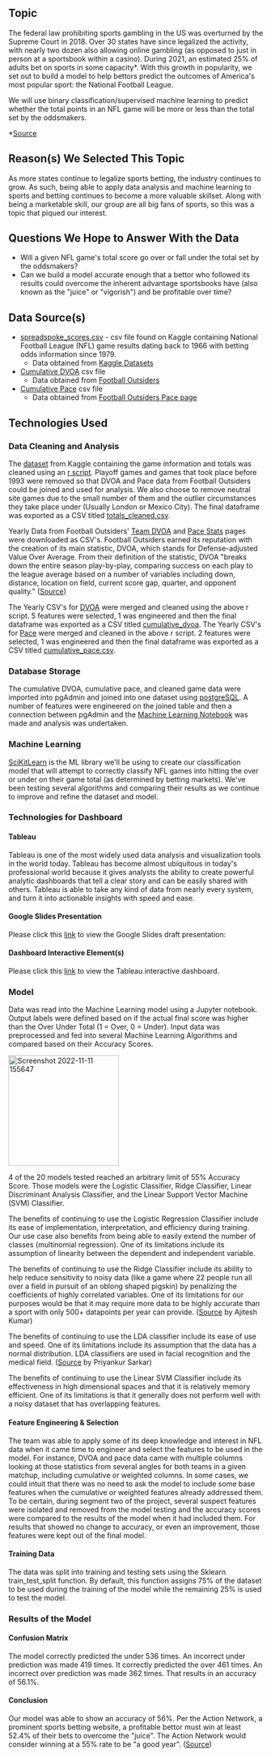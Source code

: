 

## Topic
The federal law prohibiting sports gambling in the US was overturned by the Supreme Court in 2018. Over 30 states have since legalized the activity, with nearly two dozen also allowing online gambling (as opposed to just in person at a sportsbook within a casino). During 2021, an estimated 25% of adults bet on sports in some capacity*. With this growth in popularity, we set out to build a model to help bettors predict the outcomes of America's most popular sport: the National Football League.

We will use binary classification/supervised machine learning to predict whether the total points in an NFL game will be more or less than the total set by the oddsmakers.

*[Source](https://morningconsult.com/2022/01/18/sports-betting-trends/)

## Reason(s) We Selected This Topic
As more states continue to legalize sports betting, the industry continues to grow. As such, being able to apply data analysis and machine learning to sports and betting continues to become a more valuable skillset. Along with being a marketable skill, our group are all big fans of sports, so this was a topic that piqued our interest.

## Questions We Hope to Answer With the Data
- Will a given NFL game's total score go over or fall under the total set by the oddsmakers?
- Can we build a model accurate enough that a bettor who followed its results could overcome the inherent advantage sportsbooks have (also known as the "juice" or "vigorish") and be profitable over time?

## Data Source(s)
- [spreadspoke_scores.csv](https://github.com/ksdisch/nfl-ml/blob/main/Resources/spreadspoke_scores.csv) - csv file found on Kaggle containing National Football League (NFL) game results dating back to 1966 with betting odds information since 1979. 
    - Data obtained from [Kaggle Datasets](https://www.kaggle.com/datasets/tobycrabtree/nfl-scores-and-betting-data?select=spreadspoke_scores.csv)
- [Cumulative DVOA](https://github.com/ksdisch/nfl-ml/blob/main/Resources/cumulative_dvoa.csv) csv file
    - Data obtained from [Football Outsiders](https://www.footballoutsiders.com/stats/nfl/team-efficiency/2022/regular)
- [Cumulative Pace](https://github.com/ksdisch/nfl-ml/blob/main/Resources/cumulative_pace.csv) csv file
    - Data obtained from [Football Outsiders Pace page](https://www.footballoutsiders.com/stats/nfl/pace-stats/2022)

## Technologies Used

### Data Cleaning and Analysis
The [dataset](https://github.com/ksdisch/nfl-ml/blob/main/Resources/spreadspoke_scores.csv) from Kaggle containing the game information and totals was cleaned using an [r script](https://github.com/ksdisch/nfl-ml/blob/main/clean_transform_inputdata.R). Playoff games and games that took place before 1993 were removed so that DVOA and Pace data from Football Outsiders could be joined and used for analysis. We also choose to remove neutral site games due to the small number of them and the outlier circumstances they take place under (Usually London or Mexico City). The final dataframe was exported as a CSV titled [totals_cleaned.csv](https://github.com/ksdisch/nfl-ml/blob/main/Resources/totals_cleaned.csv).

Yearly Data from Football Outsiders' [Team DVOA](https://www.footballoutsiders.com/stats/nfl/team-efficiency/2022/regular) and [Pace Stats](https://www.footballoutsiders.com/stats/nfl/pace-stats/2022) pages were downloaded as CSV's. Football Outsiders earned its reputation with the creation of its main statistic, DVOA, which stands for Defense-adjusted Value Over Average. From their definition of the statistic, DVOA "breaks down the entire season play-by-play, comparing success on each play to the league average based on a number of variables including down, distance, location on field, current score gap, quarter, and opponent quality." ([Source](https://www.footballoutsiders.com/info/glossary#:~:text=DVOA%20stands%20for%20Defense%2Dadjusted,this%20stat%20is%20called%20VOA.))

The Yearly CSV's for [DVOA](https://github.com/ksdisch/nfl-ml/tree/main/Resources/football_outsiders/Dvoa) were merged and cleaned using the above r script. 5 features were selected, 1 was engineered and then the final dataframe was exported as a CSV titled [cumulative_dvoa](https://github.com/ksdisch/nfl-ml/blob/main/Resources/cumulative_dvoa.csv). The Yearly CSV's for [Pace](https://github.com/ksdisch/nfl-ml/tree/main/Resources/football_outsiders/Pace) were merged and cleaned in the above r script. 2 features were selected, 1 was engineered and then the final dataframe was exported as a CSV titled [cumulative_pace.csv](https://github.com/ksdisch/nfl-ml/blob/main/Resources/cumulative_pace.csv).

### Database Storage
The cumulative DVOA, cumulative pace, and cleaned game data were imported into pgAdmin and joined into one dataset using [postgreSQL](https://github.com/ksdisch/nfl-ml/blob/main/database_schema.sql). A number of features were engineered on the joined table and then a connection between pgAdmin and the [Machine Learning Notebook](https://github.com/ksdisch/nfl-ml/blob/main/OverUnderML3.ipynb) was made and analysis was undertaken.

### Machine Learning
[SciKitLearn](https://scikit-learn.org/stable/) is the ML library we'll be using to create our classification model that will attempt to correctly classify NFL games into hitting the over or under on their game total (as determined by betting markets). We've been testing several algorithms and comparing their results as we continue to improve and refine the dataset and model.

### Technologies for Dashboard

#### Tableau
Tableau is one of the most widely used data analysis and visualization tools in the world today. Tableau has become almost ubiquitous in today's professional world because it gives analysts the ability to create powerful analytic dashboards that tell a clear story and can be easily shared with others. Tableau is able to take any kind of data from nearly every system, and turn it into actionable insights with speed and ease.

#### Google Slides Presentation
Please click this [link](https://docs.google.com/presentation/d/1on4g_O0ENLiW1l6hNNdP82h1n6grY03nF5TZdy5VbZk/edit?usp=sharing) to view the Google Slides draft presentation: 

#### Dashboard Interactive Element(s)
Please click this [link](https://public.tableau.com/app/profile/kyle.disch3835/viz/nfl-ml-story/Story1?publish=yes) to view the Tableau interactive dashboard.

### Model
Data was read into the Machine Learning model using a Jupyter notebook. Output labels were defined based on if the actual final score was higher than the Over Under Total (1 = Over, 0 = Under). Input data was preprocessed and fed into several Machine Learning Algorithms and compared based on their Accuracy Scores.

<img width="218" alt="Screenshot 2022-11-11 155647" src="https://user-images.githubusercontent.com/102050273/201431901-26465a23-4abb-41ae-b78b-b1b50ded69b1.png">

4 of the 20 models tested reached an arbitrary limit of 55% Accuracy Score. Those models were the Logistic Classifier, Ridge Classifier, Linear Discriminant Analysis Classifier, and the Linear Support Vector Machine (SVM) Classifier.

The benefits of continuing to use the Logistic Regression Classifier include its ease of implementation, interpretation, and efficiency during training. Our use case also benefits from being able to easily extend the number of classes (multinomial regression). One of its limitations include its assumption of linearity between the dependent and independent variable.

The benefits of continuing to use the Ridge Classifier include its ability to help reduce sensitivity to noisy data (like a game where 22 people run all over a field in pursuit of an oblong shaped pigskin) by penalizing the coefficients of highly correlated variables. One of its limitations for our purposes would be that it may require more data to be highly accurate than a sport with only 500+ datapoints per year can provide. ([Source](https://vitalflux.com/ridge-regression-concepts-python-example/) by Ajitesh Kumar)

The benefits of continuing to use the LDA classifier include its ease of use and speed. One of its limitations include its assumption that the data has a normal distribution. LDA classifiers are used in facial recognition and the medical field. ([Source](https://www.knowledgehut.com/blog/data-science/linear-discriminant-analysis-for-machine-learning) by Priyankur Sarkar)

The benefits of continuing to use the Linear SVM Classifier include its effectiveness in high dimensional spaces and that it is relatively memory efficient. One of its limitations is that it generally does not perform well with a noisy dataset that has overlapping features.

#### Feature Engineering & Selection
The team was able to apply some of its deep knowledge and interest in NFL data when it came time to engineer and select the features to be used in the model. For instance, DVOA and pace data came with multiple columns looking at those statistics from several angles for both teams in a given matchup, including cumulative or weighted columns. In some cases, we could intuit that there was no need to ask the model to include some base features when the cumulative or weighted features already addressed them. To be certain, during segment two of the project, several suspect features were isolated and removed from the model testing and the accuracy scores were compared to the results of the model when it had included them. For results that showed no change to accuracy, or even an improvement, those features were kept out of the final model.

#### Training Data
The data was split into training and testing sets using the Sklearn train_test_split function. By default, this function assigns 75% of the dataset to be used during the training of the model while the remaining 25% is used to test the model.

### Results of the Model

#### Confusion Matrix
The model correctly predicted the under 536 times. An incorrect under prediction was made 419 times. It correctly predicted the over 461 times. An incorrect over prediction was made 362 times. That results in an accuracy of 56.1%.

#### Conclusion
Our model was able to show an accuracy of 56%. Per the Action Network, a prominent sports betting website, a profitable bettor must win at least 52.4% of their bets to overcome the "juice". The Action Network would consider winning at a 55% rate to be "a good year". ([Source](https://www.actionnetwork.com/legal-online-sports-betting/sports-betting-survey-gender-income-winning-percentage-may-24))